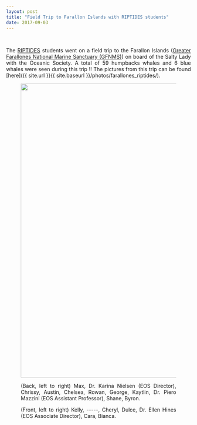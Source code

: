 ```yaml
---
layout: post
title: "Field Trip to Farallon Islands with RIPTIDES students"
date: 2017-09-03
---
```


<br>

<div style="text-align:justify" markdown="1">

The [RIPTIDES](https://riptides.sfsu.edu/) students went on a field trip to the Farallon Islands ([Greater Farallones National Marine Sanctuary (GFNMS)](https://farallones.noaa.gov/)) on board of the Salty Lady with the Oceanic Society. A total of 59 humpbacks whales and 6 blue whales were seen during this trip !! The pictures from this trip can be found [here]({{ site.url }}{{ site.baseurl }}/photos/farallones_riptides/).

<figure>
<img src="{{ site.url }}{{ site.baseurl }}/images/Gallery/farallones_RIPTIDES/21271081_10155712281651992_1841221706632098435_n.jpg" width="800px" height="auto" />
<figcaption> <p>(Back, left to right) Max, Dr. Karina Nielsen (EOS Director), Chrissy, Austin, Chelsea, Rowan, George, Kaytlin, Dr. Piero Mazzini (EOS Assistant Professor), Shane, Byron. </p>
<p>(Front, left to right) Kelly, -----, Cheryl, Dulce, Dr. Ellen Hines (EOS Associate Director), Cara, Bianca.</p>
</figcaption>
</figure>

	
<div>